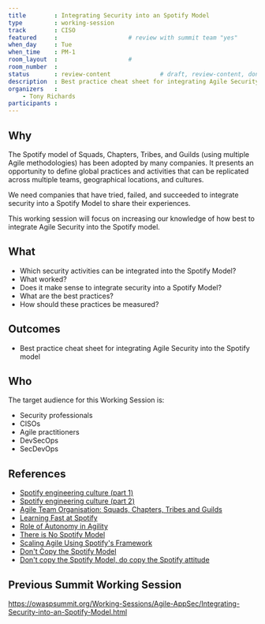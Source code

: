 ```yaml
---
title        : Integrating Security into an Spotify Model
type         : working-session
track        : CISO
featured     :                    # review with summit team "yes"
when_day     : Tue
when_time    : PM-1
room_layout  :                    #
room_number  :
status       : review-content              # draft, review-content, done
description  : Best practice cheat sheet for integrating Agile Security into the Spotify model
organizers   :
    - Tony Richards
participants :
---
```


## Why

The Spotify model of Squads, Chapters, Tribes, and Guilds (using multiple Agile methodologies) has been adopted by many companies. It presents an opportunity to define global practices and activities that can be replicated across multiple teams, geographical locations, and cultures.

We need companies that have tried, failed, and succeeded to integrate security into a Spotify Model to share their experiences.

This working session will focus on increasing our knowledge of how best to integrate Agile Security into the Spotify model.

## What

 - Which security activities can be integrated into the Spotify Model?
 - What worked?
 - Does it make sense to integrate security into a Spotify Model?
 - What are the best practices?
 - How should these practices be measured?

## Outcomes

- Best practice cheat sheet for integrating Agile Security into the Spotify model

## Who

The target audience for this Working Session is:

- Security professionals
- CISOs
- Agile practitioners
- DevSecOps
- SecDevOps

## References

 - [Spotify engineering culture (part 1)](https://labs.spotify.com/2014/03/27/spotify-engineering-culture-part-1/)
 - [Spotify engineering culture (part 2)](https://labs.spotify.com/2014/09/20/spotify-engineering-culture-part-2/)
 - [Agile Team Organisation: Squads, Chapters, Tribes and Guilds](http://www.full-stackagile.com/2016/02/14/team-organisation-squads-chapters-tribes-and-guilds/)
 - [Learning Fast at Spotify](https://www.infoq.com/interviews/learning-fast-spotify-marcus)
 - [Role of Autonomy in Agility](https://www.infoq.com/news/2015/10/autonomy-agility)
 - [There is No Spotify Model](https://www.infoq.com/presentations/spotify-culture-stc)
 - [Scaling Agile Using Spotify's Framework](https://www.scrumalliance.org/community/articles/2015/december/scaling-agile-using-spotify-s-framework)
 - [Don't Copy the Spotify Model](https://www.infoq.com/news/2016/10/no-spotify-model)
 - [Don't copy the Spotify Model, do copy the Spotify attitude](https://www.happymelly.com/dont-copy-spotify-model)

## Previous Summit Working Session

https://owaspsummit.org/Working-Sessions/Agile-AppSec/Integrating-Security-into-an-Spotify-Model.html
